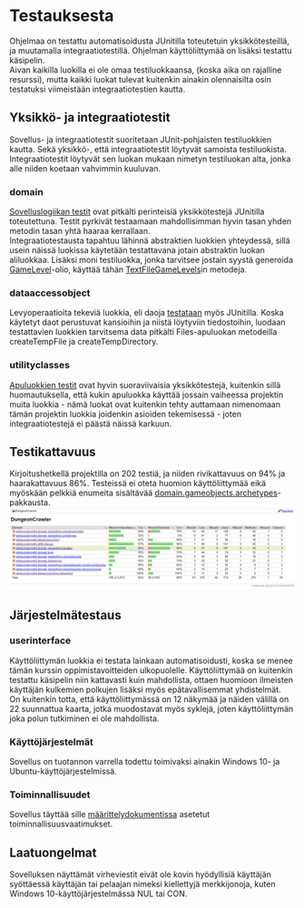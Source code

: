 # Testauksesta
Ohjelmaa on testattu automatisoidusta JUnitilla toteutetuin yksikkötesteillä, ja muutamalla integraatiotestillä. Ohjelman käyttöliittymää on lisäksi testattu käsipelin.  
Aivan kaikilla luokilla ei ole omaa testiluokkaansa, (koska aika on rajalline resurssi), mutta kaikki luokat tulevat kuitenkin ainakin olennaisilta osin testatuksi viimeistään integraatiotestien kautta.

## Yksikkö- ja integraatiotestit
Sovellus- ja integraatiotestit suoritetaan JUnit-pohjaisten testiluokkien kautta. Sekä yksikkö-, että integraatiotestit löytyvät samoista testiluokista. Integraatiotestit löytyvät sen luokan mukaan nimetyn testiluokan alta, jonka alle niiden koetaan vahvimmin kuuluvan.

### domain
[Sovelluslogiikan testit](/DungeonCrawler/src/test/java/otmkurssiprojekti/domain) ovat pitkälti perinteisiä yksikkötestejä JUnitilla toteutettuna. Testit pyrkivät testaamaan mahdollisimman hyvin tasan yhden metodin tasan yhtä haaraa kerrallaan.  
Integraatiotestausta tapahtuu lähinnä abstraktien luokkien yhteydessä, sillä usein näissä luokissa käytetään testattavana jotain abstraktin luokan aliluokkaa. Lisäksi moni testiluokka, jonka tarvitsee jostain syystä generoida [GameLevel](/DungeonCrawler/src/main/java/otmkurssiprojekti/domain/level/GameLevel.java)-olio, käyttää tähän [TextFileGameLevels](/DungeonCrawler/src/main/java/otmkurssiprojekti/utilityclasses/TextFileGameLevels.java)in metodeja.

### dataaccessobject
Levyoperaatioita tekeviä luokkia, eli daoja [testataan](/DungeonCrawler/src/test/java/otmkurssiprojekti/dataaccessobject) myös JUnitilla. Koska käytetyt daot perustuvat kansioihin ja niistä löytyviin tiedostoihin, luodaan testattavien luokkien tarvitsema data pitkälti Files-apuluokan metodeilla createTempFile ja createTempDirectory.

### utilityclasses
[Apuluokkien testit](/DungeonCrawler/src/test/java/otmkurssiprojekti/utilityclasses) ovat hyvin suoraviivaisia yksikkötestejä, kuitenkin sillä huomautuksella, että kukin apuluokka käyttää jossain vaiheessa projektin muita luokkia - nämä luokat ovat kuitenkin tehty auttamaan nimenomaan tämän projektin luokkia joidenkin asioiden tekemisessä - joten integraatiotestejä ei päästä näissä karkuun.  

## Testikattavuus
Kirjoitushetkellä projektilla on 202 testiä, ja niiden rivikattavuus on 94% ja haarakattavuus 86%. Testeissä ei oteta huomion käyttöliittymää eikä myöskään pelkkiä enumeita sisältävää [domain.gameobjects.archetypes](/DungeonCrawler/src/main/java/otmkurssiprojekti/domain/gameobject/archetypes)-pakkausta.
![Jacoco](/dokumentaatio/kuvat/jacoco_report.PNG)

## Järjestelmätestaus

### userinterface
Käyttöliittymän luokkia ei testata lainkaan automatisoidusti, koska se menee tämän kurssin oppimistavoitteiden ulkopuolelle. Käyttöliittymää on kuitenkin testattu käsipelin niin kattavasti kuin mahdollista, ottaen huomioon ilmeisten käyttäjän kulkemien polkujen lisäksi myös epätavallisemmat yhdistelmät.  
On kuitenkin totta, että käyttöliittymässä on 12 näkymää ja näiden välillä on 22 suunnattua kaarta, jotka muodostavat myös syklejä, joten käyttöliittymän joka polun tutkiminen ei ole mahdollista.

### Käyttöjärjestelmät
Sovellus on tuotannon varrella todettu toimivaksi ainakin Windows 10- ja Ubuntu-käyttöjärjestelmissä.

### Toiminnallisuudet
Sovellus täyttää sille [määrittelydokumentissa](/dokumentaatio/vaatimusmaarittely.md) asetetut toiminnallisuusvaatimukset.

## Laatuongelmat
Sovelluksen näyttämät virheviestit eivät ole kovin hyödyllisiä käyttäjän syöttäessä käyttäjän tai pelaajan nimeksi kiellettyjä merkkijonoja, kuten Windows 10-käyttöjärjestelmässä NUL tai CON.
